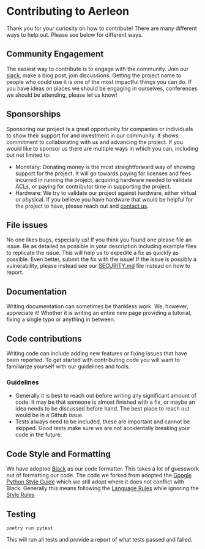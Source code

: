 # Contributing to Aerleon

Thank you for your curiosity on how to contribute! There are many different ways to help out. Please see below for different ways.

## Community Engagement
The easiest way to contribute is to engage with the community. Join our [slack](https://aerleon.slack.com/), make a blog post, join discussions. Getting the project name to people who could use it is one of the most impactful things you can do. If you have ideas on places we should be engaging in ourselves, conferences we should be attending, please let us know!

## Sponsorships
Sponsoring our project is a great opportunity for companies or individuals to show their support for and investment in our community. It shows commitment to collaborating with us and advancing the project. If you would like to sponsor us there are multiple ways in which you can, including but not limited to:

* Monetary: Donating money is the most straightforward way of showing support for the project. It will go towards paying for licenses and fees incurred in running the project, acquiring hardware needed to validate ACLs, or paying for contributor time in supporting the project.
* Hardware: We try to validate our project against hardware, either virtual or physical. If you believe you have hardware that would be helpful for the project to have, please reach out and [contact us](README.md#Contact).

## File issues
No one likes bugs, especially us! If you think you found one please file an issue. Be as detailed as possible in your description including example files to replicate the issue. This will help us to expedite a fix as quickly as possible. Even better, submit the fix with the issue! If the issue is possibly a vulnerability, please instead see our [SECURITY.md](SECURITY.md) file instead on how to report.

## Documentation
Writing documentation can sometimes be thankless work. We, however, appreciate it! Whether it is writing an entire new page providing a tutorial, fixing a single typo or anything in between.

## Code contributions
Writing code can include adding new features or fixing issues that have been reported. To get started with contributing code you will want to familiarize yourself with our guidelines and tools.

### Guidelines

* Generally it is best to reach out before writing any significant amount of code. It may be that someone is almost finished with a fix, or maybe an idea needs to be discussed before hand. The best place to reach out would be in a Github issue.
* Tests always need to be included, these are important and cannot be skipped. Good tests make sure we are not accidentally breaking your code in the future.

## Code Style and Formatting
We have adopted [Black](https://github.com/ambv/black) as our code formatter. This takes a lot of guesswork out of formatting our code. The code we forked from adopted the [Google Python Style Guide](https://google.github.io/styleguide/pyguide.html) which we still adopt where it does not conflict with Black. Generally this means following the [Language Rules](https://google.github.io/styleguide/pyguide.html#s2-python-language-rules) while ignoring the [Style Rules](https://google.github.io/styleguide/pyguide.html#s3-python-style-rules)

## Testing
```
poetry run pytest
```

This will run all tests and provide a report of what tests passed and failed.
